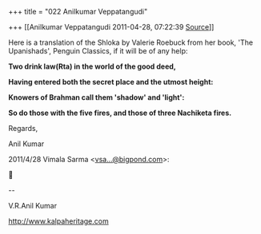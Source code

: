 +++
title = "022 Anilkumar Veppatangudi"

+++
[[Anilkumar Veppatangudi	2011-04-28, 07:22:39 [Source](https://groups.google.com/g/samskrita/c/8DOwK2GjMcM)]]



Here is a translation of the Shloka by Valerie Roebuck from her book, 'The Upanishads', Penguin Classics, if it will be of any help:

**Two drink law(Rta) in the world of the good deed,**

**Having entered both the secret place and the utmost height:**

**Knowers of Brahman call them 'shadow' and 'light':**

**So do those with the five fires, and those of three Nachiketa fires.**

Regards,

Anil Kumar

2011/4/28 Vimala Sarma \<[vsa...@bigpond.com]()\>:



--

V.R.Anil Kumar

<http://www.kalpaheritage.com>





